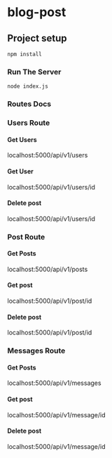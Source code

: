 # blog-post

## Project setup

```
npm install
```

### Run The Server

```
node index.js
```

### Routes Docs

### Users Route

#### Get Users

localhost:5000/api/v1/users

#### Get User

localhost:5000/api/v1/users/id

#### Delete post

localhost:5000/api/v1/users/id

### Post Route

#### Get Posts

localhost:5000/api/v1/posts

#### Get post

localhost:5000/api/v1/post/id

#### Delete post

localhost:5000/api/v1/post/id

### Messages Route

#### Get Posts

localhost:5000/api/v1/messages

#### Get post

localhost:5000/api/v1/message/id

#### Delete post

localhost:5000/api/v1/message/id
